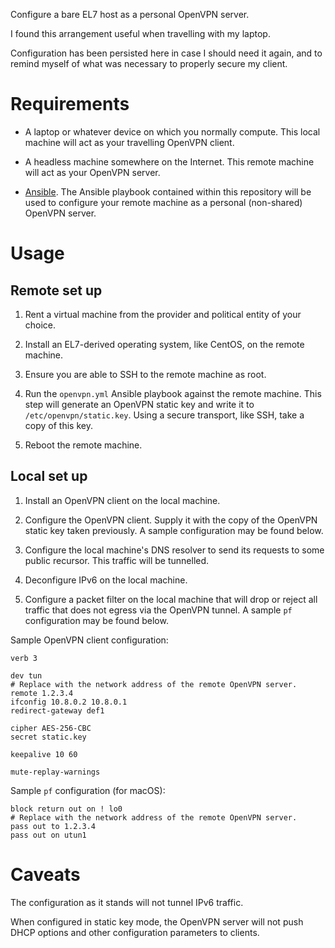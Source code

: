 Configure a bare EL7 host as a personal OpenVPN server.

I found this arrangement useful when travelling with my laptop.

Configuration has been persisted here in case I should need it again, and to
remind myself of what was necessary to properly secure my client.


# Requirements

- A laptop or whatever device on which you normally compute.  This local machine
  will act as your travelling OpenVPN client.

- A headless machine somewhere on the Internet.  This remote machine will act as
  your OpenVPN server.

- [Ansible](https://www.ansible.com/).  The Ansible playbook contained within
  this repository will be used to configure your remote machine as a personal
  (non-shared) OpenVPN server.


# Usage

## Remote set up

1. Rent a virtual machine from the provider and political entity of your choice.

2. Install an EL7-derived operating system, like CentOS, on the remote machine.

3. Ensure you are able to SSH to the remote machine as root.

4. Run the `openvpn.yml` Ansible playbook against the remote machine.  This step
   will generate an OpenVPN static key and write it to
   `/etc/openvpn/static.key`.  Using a secure transport, like SSH, take a copy
   of this key.

5. Reboot the remote machine.


## Local set up

1. Install an OpenVPN client on the local machine.

2. Configure the OpenVPN client.  Supply it with the copy of the OpenVPN static
   key taken previously.  A sample configuration may be found below.

3. Configure the local machine's DNS resolver to send its requests to some
   public recursor.  This traffic will be tunnelled.

4. Deconfigure IPv6 on the local machine.

5. Configure a packet filter on the local machine that will drop or reject all
   traffic that does not egress via the OpenVPN tunnel.  A sample `pf`
   configuration may be found below.

Sample OpenVPN client configuration:

    verb 3
    
    dev tun
    # Replace with the network address of the remote OpenVPN server.
    remote 1.2.3.4
    ifconfig 10.8.0.2 10.8.0.1
    redirect-gateway def1
    
    cipher AES-256-CBC
    secret static.key
    
    keepalive 10 60
    
    mute-replay-warnings

Sample `pf` configuration (for macOS):

    block return out on ! lo0
    # Replace with the network address of the remote OpenVPN server.
    pass out to 1.2.3.4
    pass out on utun1


# Caveats

The configuration as it stands will not tunnel IPv6 traffic.

When configured in static key mode, the OpenVPN server will not push DHCP
options and other configuration parameters to clients.
